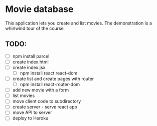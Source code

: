 # Movie database

This application lets you create and list movies. The demonstration is
a whirlwind tour of the course

## TODO:

* [ ] npm install parcel
* [ ] create index.html
* [ ] create index.jsx
  * [ ] npm install react react-dom
* [ ] create list and create pages with router
  * [ ] npm install react-router-dom
* [ ] add new movie with a form
* [ ] list movies
* [ ] move client code to subdirectory
* [ ] create server - serve react app
* [ ] move API to server
* [ ] deploy to Heroku
